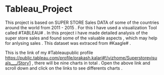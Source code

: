 # Tableau_Project
This project is based on SUPER STORE Sales DATA of some of the countries around the world from 2011 - 2015 . For this I have used a visualization Tool called #TABLEAU# . In this project i have made detailed analysis of the super store sales and found some of the valuable aspects , which may help for anlysing sales . This dataset was extraced from #Kaagle# .


This is the link of my #Tableaupublic profile   https://public.tableau.com/profile/prakash.kalari#!/vizhome/Superstorevisuals___/Story1     , there will be  nine charts in total . Open the above link and scroll down and click on the links to see differents charts .
